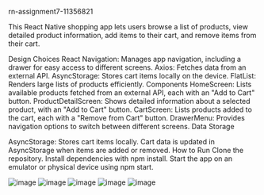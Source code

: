 rn-assignment7-11356821

This React Native shopping app lets users browse a list of products, view detailed product information, add items to their cart, and remove items from their cart.

Design Choices
React Navigation: Manages app navigation, including a drawer for easy access to different screens.
Axios: Fetches data from an external API.
AsyncStorage: Stores cart items locally on the device.
FlatList: Renders large lists of products efficiently.
Components
HomeScreen: Lists available products fetched from an external API, each with an "Add to Cart" button.
ProductDetailScreen: Shows detailed information about a selected product, with an "Add to Cart" button.
CartScreen: Lists products added to the cart, each with a "Remove from Cart" button.
DrawerMenu: Provides navigation options to switch between different screens.
Data Storage

AsyncStorage: Stores cart items locally. Cart data is updated in AsyncStorage when items are added or removed.
How to Run
Clone the repository.
Install dependencies with npm install.
Start the app on an emulator or physical device using npm start.





















![image](https://github.com/user-attachments/assets/2b00ea57-ac9b-4fbc-ad81-9e7016a352ea)
![image](https://github.com/user-attachments/assets/9e5ebe4e-7b81-4434-ac23-241f35f19bd0)
![image](https://github.com/user-attachments/assets/ee68ab8b-f5c3-4a95-b1e3-e16829ec00ac)
![image](https://github.com/user-attachments/assets/1f111983-56ad-4978-a8ed-47a1976bd43d)
![image](https://github.com/user-attachments/assets/91149b4a-b91e-43e1-b8e0-bfe089ff653f)






